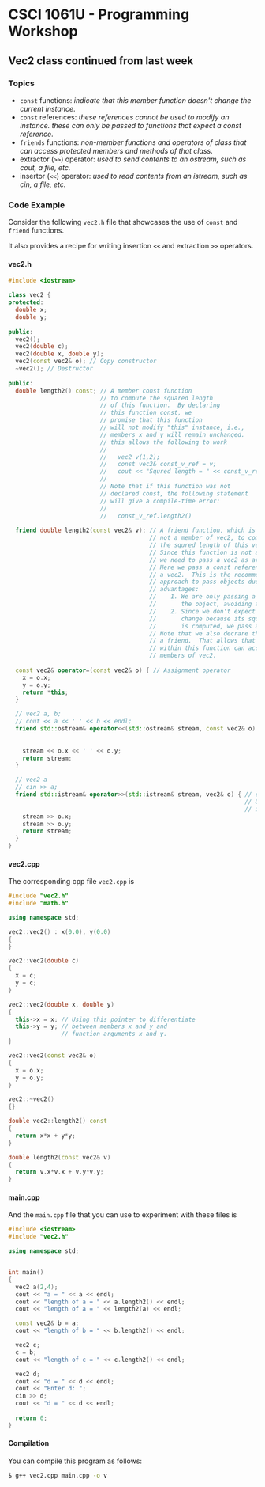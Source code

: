 # CSCI 1061U - Programming Workshop

## Vec2 class continued from last week

### Topics

- `const` functions: _indicate that this member function doesn't change the current instance_.	 
- `const` references: _these references cannot be used to modify an instance.  these can only be passed to functions that expect a const reference_. 
- `friends` functions: _non-member functions and operators of class that can access protected members and methods of that class_.
- extractor (`>>`) operator: _used to send contents to an ostream, such as cout, a file, etc._
- insertor (`<<`) operator: _used to read contents from an istream, such as cin, a file, etc._

### Code Example

Consider the following `vec2.h` file that showcases the use of `const` and `friend` functions.

It also provides a recipe for writing insertion `<<` and extraction `>>` operators.

#### vec2.h

~~~cpp
#include <iostream>

class vec2 {
protected:
  double x;
  double y;
  
public:
  vec2();
  vec2(double c);
  vec2(double x, double y);
  vec2(const vec2& o); // Copy constructor
  ~vec2(); // Destructor
  
public:
  double length2() const; // A member const function
                          // to compute the squared length
                          // of this function.  By declaring
                          // this function const, we
                          // promise that this function
                          // will not modify "this" instance, i.e.,
                          // members x and y will remain unchanged.
                          // this allows the following to work
                          //
                          //   vec2 v(1,2);
                          //   const vec2& const_v_ref = v;
                          //   cout << "Squred length = " << const_v_ref.length2() << endl;
                          //
                          // Note that if this function was not
                          // declared const, the following statement
                          // will give a compile-time error:
                          //
                          //   const_v_ref.length2()
  
  friend double length2(const vec2& v); // A friend function, which is not
                                        // not a member of vec2, to compute
                                        // the squred length of this vector.
                                        // Since this function is not a member,
                                        // we need to pass a vec2 as argument.
                                        // Here we pass a const references to
                                        // a vec2.  This is the recommended
                                        // approach to pass objects due to the following
                                        // advantages:
                                        //    1. We are only passing a reference to
                                        //       the object, avoiding a copy.
                                        //    2. Since we don't expect a vec2 to
                                        //       change because its squared length
                                        //       is computed, we pass a const reference.
                                        // Note that we also decrare this function
                                        // a friend.  That allows that vec2 instance
                                        // within this function can access the protected
                                        // members of vec2.
                                        
  const vec2& operator=(const vec2& o) { // Assignment operator
    x = o.x;
    y = o.y;
    return *this;
  }

  // vec2 a, b;
  // cout << a << ' ' << b << endl;
  friend std::ostream& operator<<(std::ostream& stream, const vec2& o) { // Insertor operator
                                                                         // Use to insert data to
                                                                         // ostream objects
    stream << o.x << ' ' << o.y;
    return stream;
  }

  // vec2 a
  // cin >> a;
  friend std::istream& operator>>(std::istream& stream, vec2& o) { // extractor operator
                                                                   // Use to extract data from
                                                                   // istream objects
    stream >> o.x;
    stream >> o.y;
    return stream;
  }
}
~~~

#### vec2.cpp

The corresponding cpp file `vec2.cpp` is

~~~cpp
#include "vec2.h"
#include "math.h"

using namespace std;

vec2::vec2() : x(0.0), y(0.0)
{
}

vec2::vec2(double c)
{
  x = c;
  y = c;
}

vec2::vec2(double x, double y)
{
  this->x = x; // Using this pointer to differentiate
  this->y = y; // between members x and y and
               // function arguments x and y.
}

vec2::vec2(const vec2& o)
{
  x = o.x;
  y = o.y;
}

vec2::~vec2()
{}

double vec2::length2() const
{
  return x*x + y*y;
}

double length2(const vec2& v)
{
  return v.x*v.x + v.y*v.y;
}
~~~

#### main.cpp

And the `main.cpp` file that you can use to experiment with these files is

~~~cpp
#include <iostream>
#include "vec2.h"

using namespace std;


int main()
{
  vec2 a(2,4);
  cout << "a = " << a << endl;
  cout << "length of a = " << a.length2() << endl;
  cout << "length of a = " << length2(a) << endl;

  const vec2& b = a;
  cout << "length of b = " << b.length2() << endl;

  vec2 c;
  c = b;
  cout << "length of c = " << c.length2() << endl;

  vec2 d;
  cout << "d = " << d << endl;
  cout << "Enter d: ";
  cin >> d;
  cout << "d = " << d << endl;
  
  return 0;
}
~~~

#### Compilation

You can compile this program as follows:

~~~bash
$ g++ vec2.cpp main.cpp -o v
~~~